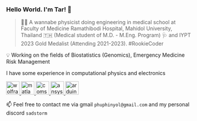 ### Hello World. I'm Tar! 👋

> 🌱✨ A wannabe physicist doing engineering in medical school at Faculty of Medicine Ramathibodi Hospital, Mahidol University, Thailand 🇹🇭 (Medical student of M.D. - M.Eng. Program) 🩺 and IYPT 2023 Gold Medalist (Attending 2021-2023). #RookieCoder

💡 Working on the fields of Biostatistics (Genomics), Emergency Medicine Risk Management
  
I have some experience in computational physics and electronics

<p align="left">
  <a href="https://www.wolfram.com/language/" target="_blank" rel="noreferrer"> 
  <img src="https://cdn.worldvectorlogo.com/logos/wolfram-language.svg" alt="wolfram" width="36" height="36"/> </a>
  
  <a href="https://www.mathworks.com" target="_blank" rel="noreferrer"> 
  <img src="https://cdn.worldvectorlogo.com/logos/matlab.svg" alt="matlab" width="36" height="36"/> </a>

  <a href="https://www.comsol.com" target="_blank" rel="noreferrer"> 
  <img src="https://cdn.worldvectorlogo.com/logos/comsol-logo.svg" alt="comsol" width="36" height="36"/> </a>

  <a href="https://www.ansys.com" target="_blank" rel="noreferrer"> 
  <img src="https://ww2.freelogovectors.net/svg17/ansys_logo-freelogovectors.net.svg" alt="ansys" width="36" height="36"/> </a>
  
  <a href="https://www.arduino.cc/" target="_blank" rel="noreferrer"> 
  <img src="https://cdn.worldvectorlogo.com/logos/arduino-1.svg" alt="arduino" width="36" height="36"/> </a>
</p>  


📫 Feel free to contact me via gmail `phuphinyol@gmail.com` and my personal discord `sadstorm`


